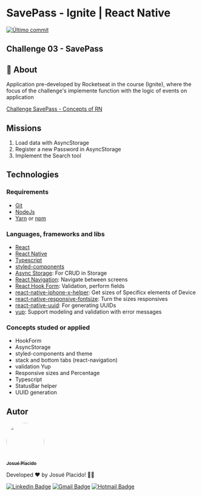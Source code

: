 # SavePass - Ignite | React Native

<a href="https://github.com/JosuePlacido/nlw-03/commits/master">
	<img alt="Último commit" src="https://img.shields.io/static/v1?label=last update&	message=29/05/2022&color=green&style=flat"/>
</a>

## Challenge 03 - SavePass

## :page_with_curl: About <a id = "sobre"></a>

Application pre-developed by Rocketseat in the course (Ignite), where the focus of the challenge's implemente function with the logic of events on application

[Challenge SavePass - Concepts of RN](https://efficient-sloth-d85.notion.site/Desafio-01-SavePass-d0b8fee06c7f41e0a9c644a540c2049b)

## Missions

1. Load data with AsyncStorage
1. Register a new Password in AsyncStorage
1. Implement the Search tool

## Technologies <a id="tecs"></a>

### Requirements

-   [Git](https://git-scm.com)
-   [NodeJs](https://nodejs.org/en/)
-   [Yarn](https://yarnpkg.com/) or [npm](https://www.npmjs.com/)

### Languages, frameworks and libs

-   [React](https://reactjs.org/)
-   [React Native](https://reactnative.dev/)
-   [Typescript](https://www.typescriptlang.org/)
-   [styled-components](https://styled-components.com/)
-   [Async Storage](https://react-native-async-storage.github.io/async-storage/): For CRUD in Storage
-   [React Navigation](https://reactnavigation.org/): Navigate between screens
-   [React Hook Form](https://react-hook-form.com/): Validation, perform fields
-   [react-native-iphone-x-helper](https://npm.io/package/react-native-iphone-x-helper): Get sizes of Specificx elements of Device
-   [react-native-responsive-fontsize](https://github.com/heyman333/react-native-responsive-fontSize): Turn the sizes responsives
-   [react-native-uuid](https://github.com/eugenehp/react-native-uuid): For generating UUIDs
-   [yup](https://github.com/jquense/yup): Support modeling and validation with error messages

### Concepts studed or applied

-   HookForm
-   AsyncStorage
-   styled-components and theme
-   stack and bottom tabs (react-navigation)
-   validation Yup
-   Responsive sizes and Percentage
-   Typescript
-   StatusBar helper
-   UUID generation

## Autor

<a alt="Linkedin" href="https://linkedin/in/josueplacido">
 <img style="border-radius: 50%;" src="https://github.com/josueplacido.png" width="100px;" alt=""/>
 <br />
 <sub><b>Josué Placido</b></sub></a>

Developed ❤️ by Josué Placido! 👋🏽

[![Linkedin Badge](https://img.shields.io/badge/-Josue%20Placido-blue?style=flat-square&logo=Linkedin&logoColor=white&link=https://www.linkedin.com/in/josueplacido/)](https://www.linkedin.com/in/josueplacido/)
[![Gmail Badge](https://img.shields.io/badge/-juplacido.jnr@gmail.com-c14438?style=flat-square&logo=Gmail&logoColor=white&link=mailto:juplacido.jnr@gmail.com)](mailto:juplacido.jnr@gmail.com)
[![Hotmail Badge](https://img.shields.io/badge/-ozzyplacidojunior@hotmail.com-blue?style=flat-square&logo=microsoft&link=mailto:ozzyplacidojunior@hotmail.com)](mailto:ozzyplacidojunior@hotmail.com)
